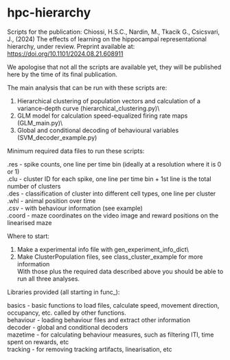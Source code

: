 # hpc-hierarchy
Scripts for the publication:
Chiossi, H.S.C., Nardin, M., Tkacik G., Csicsvari, J., (2024) The effects of learning on the hippocampal representational hierarchy, under review. Preprint available at: https://doi.org/10.1101/2024.08.21.608911 

We apologise that not all the scripts are available yet, they will be published here by the time of its final publication.

The main analysis that can be run with these scripts are:

1. Hierarchical clustering of population vectors and calculation of a variance-depth curve (hierarchical_clustering.py)\
2. GLM model for calculation speed-equalized firing rate maps (GLM_main.py)\
3. Global and conditional decoding of behavioural variables (SVM_decoder_example.py)

Minimum required data files to run these scripts:

.res - spike counts, one line per time bin (ideally at a resolution where it is 0 or 1)\
.clu - cluster ID for each spike, one line per time bin + 1st line is the total number of clusters\
.des - classification of cluster into different cell types, one line per cluster\
.whl - animal position over time\
.csv - with behaviour information (see example)\
.coord - maze coordinates on the video image and reward positions on the linearised maze

Where to start:

1. Make a experimental info file with gen_experiment_info_dict\
2. Make ClusterPopulation files, see class_cluster_example for more information\
With those plus the required data described above you should be able to run all three analyses.

Libraries provided (all starting in func_):

basics - basic functions to load files, calculate speed, movement direction, occupancy, etc. called by other functions.\
behaviour - loading behaviour files and extract other information\
decoder - global and conditional decoders\
mazetime - for calculating behaviour measures, such as filtering ITI, time spent on rewards, etc\
tracking - for removing tracking artifacts, linearisation, etc


